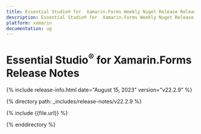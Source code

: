 ```yaml
---
title: Essential Studio® for  Xamarin.Forms Weekly Nuget Release Release Notes  
description: Essential Studio® for  Xamarin.Forms Weekly Nuget Release Release Notes  
platform: xamarin
documentation: ug
---
```


# Essential Studio<sup>®</sup> for  Xamarin.Forms  Release Notes  

{% include release-info.html date="August 15, 2023"  version="v22.2.9" %} 

{% directory path: _includes/release-notes/v22.2.9 %}

{% include {{file.url}} %}

{% enddirectory %}